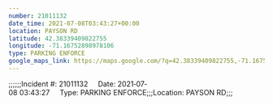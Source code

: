 ```yaml
---
number: 21011132
date_time: 2021-07-08T03:43:27+00:00
location: PAYSON RD
latitude: 42.38339409822755
longitude: -71.16752898978106
type: PARKING ENFORCE
google_maps_link: https://maps.google.com/?q=42.38339409822755,-71.16752898978106
---
```


;;;;;;Incident #: 21011132     Date: 2021‐07‐08 03:43:27     Type: PARKING ENFORCE;;;Location: PAYSON RD;;;
